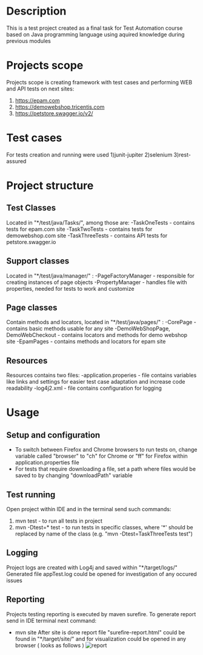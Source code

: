# Description
This is a test project created as a final task for Test Automation course based on Java programming language using aquired knowledge during previous modules

# Projects scope 
Projects scope is creating framework with test cases and performing WEB and API tests on next sites: 
   1) https://epam.com
   2) https://demowebshop.tricentis.com
   3) https://petstore.swagger.io/v2/

# Test cases 
For tests creation and running were used
   1)junit-jupiter
   2)selenium
   3)rest-assured
   
# Project structure
## Test Classes 

Located in "*/test/java/Tasks/", among those are:
-TaskOneTests - contains tests for epam.com site
-TaskTwoTests - contains tests for demowebshop.com site
-TaskThreeTests - contains API tests for petstore.swagger.io

## Support classes 

Located in "*/test/java/manager/" :
-PageFactoryManager - responsible for creating instances of page objects
-PropertyManager - handles file with properties, needed for tests to work and customize 

## Page classes 

Contain methods and locators, located in "*/test/java/pages/" :
-CorePage - contains basic methods usable for any site
-DemoWebShopPage, DemoWebCheckout - contains locators and methods for demo webshop site 
-EpamPages - contains methods and locators for epam site

## Resources

Resources contains two files:
-application.properies - file contains variables like links and settings for easier test case adaptation and increase code readability
-log4j2.xml - file contains configuration for logging

# Usage
## Setup and configuration  
- To switch between Firefox and Chrome browsers to run tests on, change variable called "browser" to "ch" for Chrome or "ff" for Firefox within application.properties file
- For tests that require downloading a file, set a path where files would be saved to by changing "downloadPath" variable

## Test running
Open project within IDE and in the terminal send such commands:
1) mvn test - to run all tests in project
2) mvn -Dtest=* test - to run tests in specific classes, where '*' should be replaced by name of the class (e.g. "mvn -Dtest=TaskThreeTests test")

## Logging 
Project logs are created with Log4j and saved within "*/target/logs/"
Generated file appTest.log could be opened for investigation of any occured issues 

## Reporting
Projects testing reporting is executed by maven surefire. 
To generate report send in IDE terminal next command: 
- mvn site
After site is done report file "surefire-report.html" could be found in "*/target/site/" and for visualization could be opened in any browser 
( looks as follows )
![report](https://github.com/zagmax/combinedmodulesrepo/assets/45147763/87dff02d-8a79-4c7e-8ab0-d9f7e932f845)



   
